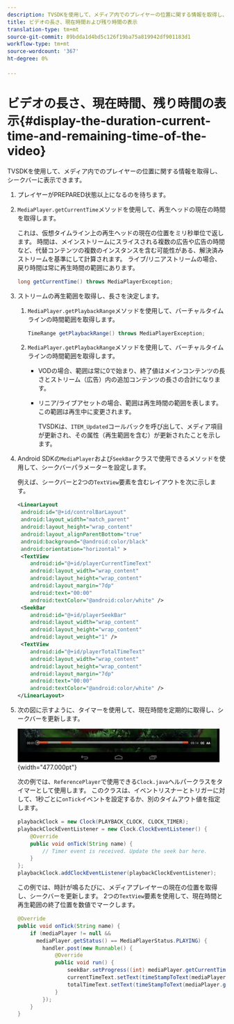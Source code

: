```yaml
---
description: TVSDKを使用して、メディア内でのプレイヤーの位置に関する情報を取得し、シークバーに表示できます。
title: ビデオの長さ、現在時間および残り時間の表示
translation-type: tm+mt
source-git-commit: 89bdda1d4bd5c126f19ba75a819942df901183d1
workflow-type: tm+mt
source-wordcount: '367'
ht-degree: 0%

---
```



# ビデオの長さ、現在時間、残り時間の表示{#display-the-duration-current-time-and-remaining-time-of-the-video}

TVSDKを使用して、メディア内でのプレイヤーの位置に関する情報を取得し、シークバーに表示できます。

1. プレイヤーがPREPARED状態以上になるのを待ちます。
1. `MediaPlayer.getCurrentTime`メソッドを使用して、再生ヘッドの現在の時間を取得します。

   これは、仮想タイムライン上の再生ヘッドの現在の位置をミリ秒単位で返します。 時間は、メインストリームにスライスされる複数の広告や広告の時間など、代替コンテンツの複数のインスタンスを含む可能性がある、解決済みストリームを基準にして計算されます。 ライブ/リニアストリームの場合、戻り時間は常に再生時間の範囲にあります。

   ```java
   long getCurrentTime() throws MediaPlayerException;
   ```

1. ストリームの再生範囲を取得し、長さを決定します。
   1. `MediaPlayer.getPlaybackRange`メソッドを使用して、バーチャルタイムラインの時間範囲を取得します。

      ```java
      TimeRange getPlaybackRange() throws MediaPlayerException;
      ```

   1. `MediaPlayer.getPlaybackRange`メソッドを使用して、バーチャルタイムラインの時間範囲を取得します。

      * VODの場合、範囲は常に0で始まり、終了値はメインコンテンツの長さとストリーム（広告）内の追加コンテンツの長さの合計になります。
      * リニア/ライブアセットの場合、範囲は再生時間の範囲を表します。 この範囲は再生中に変更されます。

         TVSDKは、`ITEM_Updated`コールバックを呼び出して、メディア項目が更新され、その属性（再生範囲を含む）が更新されたことを示します。

1. Android SDKの`MediaPlayer`および`SeekBar`クラスで使用できるメソッドを使用して、シークバーパラメーターを設定します。

   例えば、シークバーと2つの`TextView`要素を含むレイアウトを次に示します。

   ```xml
   <LinearLayout 
    android:id="@+id/controlBarLayout" 
    android:layout_width="match_parent" 
    android:layout_height="wrap_content" 
    android:layout_alignParentBottom="true" 
    android:background="@android:color/black" 
    android:orientation="horizontal" > 
    <TextView 
       android:id="@+id/playerCurrentTimeText" 
       android:layout_width="wrap_content" 
       android:layout_height="wrap_content" 
       android:layout_margin="7dp" 
       android:text="00:00" 
       android:textColor="@android:color/white" /> 
    <SeekBar 
       android:id="@+id/playerSeekBar" 
       android:layout_width="wrap_content" 
       android:layout_height="wrap_content" 
       android:layout_weight="1" /> 
    <TextView 
       android:id="@+id/playerTotalTimeText" 
       android:layout_width="wrap_content" 
       android:layout_height="wrap_content" 
       android:layout_margin="7dp" 
       android:text="00:00" 
       android:textColor="@android:color/white" /> 
   </LinearLayout>
   ```

1. 次の図に示すように、タイマーを使用して、現在時間を定期的に取得し、シークバーを更新します。

   <!--<a id="fig_689CEDDD02094C0C8E91C5195F8EAD3F"></a>-->

   ![](assets/seek-bar.jpg){width=&quot;477.000pt&quot;}

   次の例では、`ReferencePlayer`で使用できる`Clock.java`ヘルパークラスをタイマーとして使用します。 このクラスは、イベントリスナーとトリガーに対して、1秒ごとに`onTick`イベントを設定するか、別のタイムアウト値を指定します。

   ```java
   playbackClock = new Clock(PLAYBACK_CLOCK, CLOCK_TIMER); 
   playbackClockEventListener = new Clock.ClockEventListener() { 
       @Override 
       public void onTick(String name) { 
           // Timer event is received. Update the seek bar here. 
       } 
   }; 
   playbackClock.addClockEventListener(playbackClockEventListener);
   ```

   この例では、時計が鳴るたびに、メディアプレイヤーの現在の位置を取得し、シークバーを更新します。 2つの`TextView`要素を使用して、現在時間と再生範囲の終了位置を数値でマークします。

   ```java
   @Override 
   public void onTick(String name) { 
       if (mediaPlayer != null &&  
         mediaPlayer.getStatus() == MediaPlayerStatus.PLAYING) { 
           handler.post(new Runnable() { 
               @Override 
               public void run() { 
                   seekBar.setProgress((int) mediaPlayer.getCurrentTime()); 
                   currentTimeText.setText(timeStampToText(mediaPlayer.getCurrentTime())); 
                   totalTimeText.setText(timeStampToText(mediaPlayer.getPlaybackRange().getEnd())); 
               } 
           }); 
       } 
   } 
   ```

